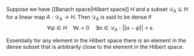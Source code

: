 Suppose we have [[Banach space|Hilbert space]] $\mathit{H}$ and a subset $\mathcal{D}_A\subseteq \mathit{H}$ for a linear map $A:\mathcal{D}_A\rightarrow \mathit{H}$. Then $\mathcal{D}_A$ is said to be dense if 
$$
\forall \psi\in \mathit{H}\quad \forall\epsilon>0\quad\exists\alpha\in\mathcal{D}_A:||\alpha-\psi|| < \epsilon.
$$

Essentially for any element in the Hilbert space there is an element in the dense subset that is arbitrarily close to the element in the Hilbert space.